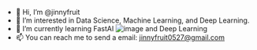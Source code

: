 - 👋 Hi, I’m @jinnyfruit
- 👀 I’m interested in Data Science, Machine Learning, and Deep Learning.
- 🌱 I’m currently learning FastAI ![image](https://user-images.githubusercontent.com/68141544/212215476-a9f5b21b-c837-42a5-a4eb-8240766098ff.png)
 and Deep Learning 
- 📫 You can reach me to send a email: jinnyfruit0527@gmail.com

<!---
jinnyfruit/jinnyfruit is a ✨ special ✨ repository because its `README.md` (this file) appears on your GitHub profile.
You can click the Preview link to take a look at your changes.
--->
